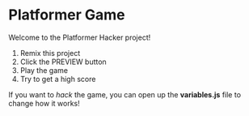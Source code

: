# Platformer Game
Welcome to the Platformer Hacker project!

1. Remix this project
2. Click the PREVIEW button
3. Play the game
4. Try to get a high score

If you want to _hack_ the game, you can open up the **variables.js** file to change how it works!
